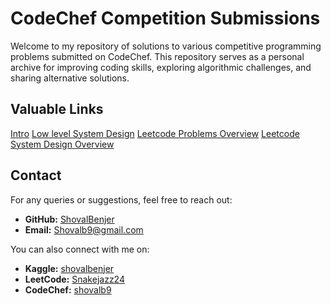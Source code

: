# CodeChef Competition Submissions

Welcome to my repository of solutions to various competitive programming problems submitted on CodeChef. This repository serves as a personal archive for improving coding skills, exploring algorithmic challenges, and sharing alternative solutions.

## Valuable Links
[Intro](https://www.youtube.com/watch?v=W5E-zZWz2RQ)
[Low level System Design](https://www.youtube.com/watch?v=OhCp6ppX6bg)
[Leetcode Problems Overview](https://www.youtube.com/watch?v=DjYZk8nrXVY)
[Leetcode System Design Overview](https://www.youtube.com/watch?v=s9Qh9fWeOAk)

## Contact

For any queries or suggestions, feel free to reach out:
- **GitHub:** [ShovalBenjer](https://github.com/ShovalBenjer)
- **Email:** [Shovalb9@gmail.com](mailto:Shovalb9@gmail.com)

You can also connect with me on:
- **Kaggle:** [shovalbenjer](https://www.kaggle.com/shovalbenjer)
- **LeetCode:** [Snakejazz24](https://leetcode.com/u/Snakejazz24/)
- **CodeChef:** [shovalb9](https://www.codechef.com/users/shovalb9)
```
